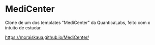 # MediCenter
Clone de um dos templates "MediCenter" da QuanticaLabs, feito com o intuito de estudar.

https://moraiskaua.github.io/MediCenter/
